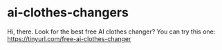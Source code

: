 # ai-clothes-changers
Hi, there. Look for the best free AI clothes changer? You can try this one: https://tinyurl.com/free-ai-clothes-changer
